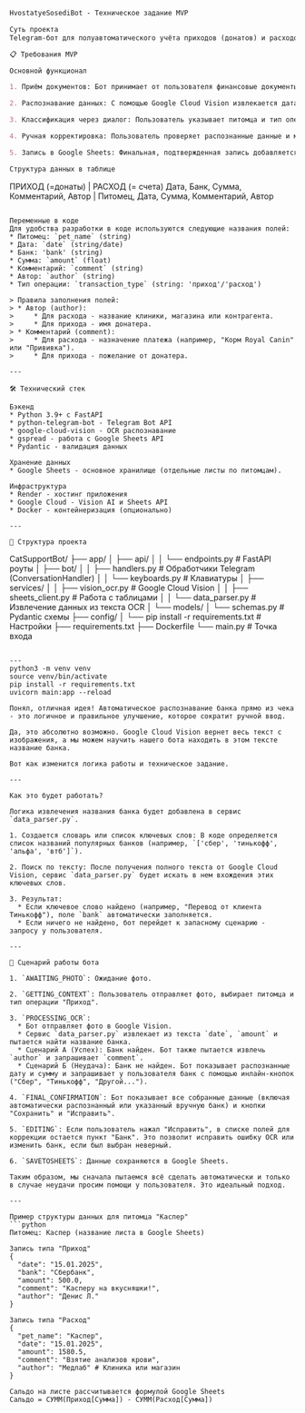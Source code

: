 ```markdown
HvostatyeSosediBot - Техническое задание MVP

Суть проекта
Telegram-бот для полуавтоматического учёта приходов (донатов) и расходов (ветеринарные услуги) с разделением по питомцам и записью в Google Sheets.

📋 Требования MVP

Основной функционал

1. Приём документов: Бот принимает от пользователя финансовые документы в виде фото (чеки, скриншоты).

2. Распознавание данных: С помощью Google Cloud Vision извлекается дата, сумма и текст документа.

3. Классификация через диалог: Пользователь указывает питомца и тип операции (приход/расход) через инлайн-кнопки.

4. Ручная корректировка: Пользователь проверяет распознанные данные и может пошагово их исправить перед сохранением.

5. Запись в Google Sheets: Финальная, подтвержденная запись добавляется в нужный лист (питомца) в общей таблице.

Структура данных в таблице
```

ПРИХОД (=донаты)                | РАСХОД (= счета)
Дата, Банк, Сумма, Комментарий, Автор | Питомец, Дата, Сумма, Комментарий, Автор

```

Переменные в коде
Для удобства разработки в коде используются следующие названия полей:
* Питомец: `pet_name` (string)
* Дата: `date` (string/date)
* Банк: 'bank' (string) 
* Сумма: `amount` (float)
* Комментарий: `comment` (string)
* Автор: `author` (string)
* Тип операции: `transaction_type` (string: 'приход'/'расход')

> Правила заполнения полей:
> * Автор (author):
>     * Для расхода - название клиники, магазина или контрагента.
>     * Для прихода - имя донатера.
> * Комментарий (comment):
>     * Для расхода - назначение платежа (например, "Корм Royal Canin" или "Прививка").
>     * Для прихода - пожелание от донатера.

---

🛠 Технический стек

Бэкенд
* Python 3.9+ с FastAPI
* python-telegram-bot - Telegram Bot API
* google-cloud-vision - OCR распознавание
* gspread - работа с Google Sheets API
* Pydantic - валидация данных

Хранение данных
* Google Sheets - основное хранилище (отдельные листы по питомцам).

Инфраструктура
* Render - хостинг приложения
* Google Cloud - Vision AI и Sheets API
* Docker - контейнеризация (опционально)

---

📁 Структура проекта

```

CatSupportBot/
├── app/
│   ├── api/
│   │   └── endpoints.py     \# FastAPI роуты
│   ├── bot/
│   │   ├── handlers.py      \# Обработчики Telegram (ConversationHandler)
│   │   └── keyboards.py     \# Клавиатуры
│   ├── services/
│   │   ├── vision_ocr.py    \# Google Cloud Vision
│   │   ├── sheets_client.py \# Работа с таблицами
│   │   └── data_parser.py   \# Извлечение данных из текста OCR
│   └── models/
│       └── schemas.py       \# Pydantic схемы
├── config/
│   └── pip install -r requirements.txt          \# Настройки
├── requirements.txt
├── Dockerfile
└── main.py                  \# Точка входа

````

---
python3 -m venv venv
source venv/bin/activate
pip install -r requirements.txt
uvicorn main:app --reload

Понял, отличная идея! Автоматическое распознавание банка прямо из чека - это логичное и правильное улучшение, которое сократит ручной ввод.

Да, это абсолютно возможно. Google Cloud Vision вернет весь текст с изображения, а мы можем научить нашего бота находить в этом тексте название банка.

Вот как изменится логика работы и техническое задание.

---

Как это будет работать?

Логика извлечения названия банка будет добавлена в сервис `data_parser.py`.

1. Создается словарь или список ключевых слов: В коде определяется список названий популярных банков (например, `['сбер', 'тинькофф', 'альфа', 'втб']`).

2. Поиск по тексту: После получения полного текста от Google Cloud Vision, сервис `data_parser.py` будет искать в нем вхождения этих ключевых слов.

3. Результат:
  * Если ключевое слово найдено (например, "Перевод от клиента Тинькофф"), поле `bank` автоматически заполняется.
  * Если ничего не найдено, бот перейдет к запасному сценарию - запросу у пользователя.

---

🎯 Сценарий работы бота

1. `AWAITING_PHOTO`: Ожидание фото.

2. `GETTING_CONTEXT`: Пользователь отправляет фото, выбирает питомца и тип операции "Приход".

3. `PROCESSING_OCR`:
  * Бот отправляет фото в Google Vision.
  * Сервис `data_parser.py` извлекает из текста `date`, `amount` и пытается найти название банка.
  * Сценарий А (Успех): Банк найден. Бот также пытается извлечь `author` и запрашивает `comment`.
  * Сценарий Б (Неудача): Банк не найден. Бот показывает распознанные дату и сумму и запрашивает у пользователя банк с помощью инлайн-кнопок ("Сбер", "Тинькофф", "Другой...").

4. `FINAL_CONFIRMATION`: Бот показывает все собранные данные (включая автоматически распознанный или указанный вручную банк) и кнопки "Сохранить" и "Исправить".

5. `EDITING`: Если пользователь нажал "Исправить", в списке полей для коррекции остается пункт "Банк". Это позволит исправить ошибку OCR или изменить банк, если был выбран неверный.

6. `SAVETOSHEETS`: Данные сохраняются в Google Sheets.

Таким образом, мы сначала пытаемся всё сделать автоматически и только в случае неудачи просим помощи у пользователя. Это идеальный подход.

---

Пример структуры данных для питомца "Каспер"
```python
Питомец: Каспер (название листа в Google Sheets)

Запись типа "Приход"
{
  "date": "15.01.2025",
  "bank": "Сбербанк",
  "amount": 500.0,
  "comment": "Касперу на вкусняшки!",
  "author": "Денис Л."
}

Запись типа "Расход"
{
  "pet_name": "Каспер",
  "date": "15.01.2025",
  "amount": 1580.5,
  "comment": "Взятие анализов крови",
  "author": "Медлаб" # Клиника или магазин
}

Сальдо на листе рассчитывается формулой Google Sheets
Сальдо = СУММ(Приход[Сумма]) - СУММ(Расход[Сумма])
````




